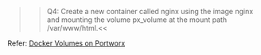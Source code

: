 >>Q4: Create a new container called nginx using the image nginx and mounting the volume px_volume at the mount path /var/www/html.<<

Refer: [Docker Volumes on Portworx](https://docs.portworx.com/install-with-other/docker/how-to/volume-plugin/#docker-interaction-with-portworx/)
